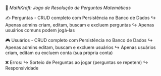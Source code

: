 🧩 *MathKraft: Jogo de Resolução de Perguntas Matemáticas*

✍️ Perguntas - CRUD completo com Persistência no Banco de Dados 
  ↪️ Apenas admins criam, editam, buscam e excluem perguntas
  ↪️ Apenas usuários comuns podem jogá-las
  
🎮 Usuários - CRUD completo com Persistência no Banco de Dados
  ↪️ Apenas admins editam, buscam e excluem usuários
  ↪️ Apenas usuários criam, editam ou excluem conta (sua própria conta)


❌ Erros:
  ↪️ Sorteio de Perguntas ao jogar (perguntas se repetem)
  ↪️ Responsividade

